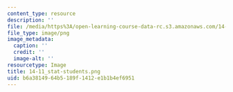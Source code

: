 ```yaml
---
content_type: resource
description: ''
file: /media/https%3A/open-learning-course-data-rc.s3.amazonaws.com/14-11-insights-from-game-theory-into-social-behavior-fall-2013/b6a3814964b5189f1412e1b1b4ef6951_14-11_stat-students.png
file_type: image/png
image_metadata:
  caption: ''
  credit: ''
  image-alt: ''
resourcetype: Image
title: 14-11_stat-students.png
uid: b6a38149-64b5-189f-1412-e1b1b4ef6951
---
```

